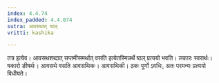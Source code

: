```yaml
---
index: 4.4.74
index_padded: 4.4.074
sutra: आवसथात् ष्ठल्
vritti: kashika

---
```

तत्र इत्येव। आवसथशब्दात् सप्तमीसमर्थात् वसति इत्येतस्मिन्नर्थे ष्ठल् प्रत्ययो भवति। लकारः स्वरार्थः। षकारो ङीषर्थः। आवसथे वसति आवसथिकः। आवसथिकी। ठकः पूर्णो ऽवधिः, अतः परमन्यः प्रत्ययो विधीयते।